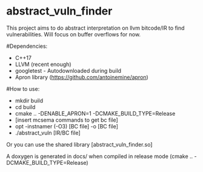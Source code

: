 abstract_vuln_finder
====================

This project aims to do abstract interpretation on llvm bitcode/IR to find vulnerabilities.
Will focus on buffer overflows for now.

#Dependencies:
- C++17
- LLVM (recent enough)
- googletest - Autodownloaded during build
- Apron library (https://github.com/antoinemine/apron)

#How to use:
- mkdir build
- cd build
- cmake .. -DENABLE_APRON=1 -DCMAKE_BUILD_TYPE=Release
- [insert mcsema commands to get bc file]
- opt -instnamer (-O3) [BC file] -o [BC file]
- ./abstract_vuln [IR/BC file]

Or you can use the shared library [abstract_vuln_finder.so]

A doxygen is generated in docs/ when compiled in release mode
(cmake .. -DCMAKE_BUILD_TYPE=Release)

